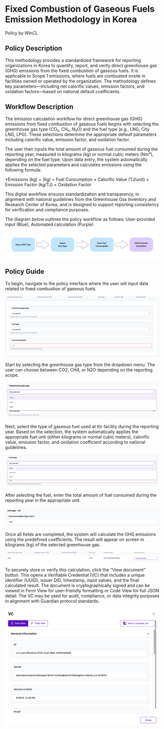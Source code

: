 # Fixed Combustion of Gaseous Fuels Emission Methodology in Korea

Policy by WinCL

## Policy Description

This methodology provides a standardized framework for reporting organizations in Korea to quantify, report, and verify direct greenhouse gas (GHG) emissions from the fixed combustion of gaseous fuels. It is applicable to Scope 1 emissions, where fuels are combusted onsite in facilities owned or operated by the organization. The methodology defines key parameters—including net calorific values, emission factors, and oxidation factors—based on national default coefficients. 

## Workflow Description

The emission calculation workflow for direct greenhouse gas (GHG) emissions from fixed combustion of gaseous fuels begins with selecting the greenhouse gas type (CO₂, CH₄, N₂O) and the fuel type (e.g., LNG, City LNG, LPG). These selections determine the appropriate default parameters including calorific value, emission factor, and oxidation factor.

The user then inputs the total amount of gaseous fuel consumed during the reporting year, measured in kilograms (kg) or normal cubic meters (Nm³), depending on the fuel type. Upon data entry, the system automatically applies the selected parameters and calculates emissions using the following formula:

*Emissions (kg) = (kg) = Fuel Consumption × Calorific Value (TJ/unit) × Emission Factor (kg/TJ) × Oxidation Factor

This digital workflow ensures standardization and transparency, in alignment with national guidelines from the Greenhouse Gas Inventory and Research Center of Korea, and is designed to support reporting consistency for verification and compliance purposes.

The diagram below outlines the policy workflow as follows: User-provided input (Blue), Automated calculation (Purple)

![Workflow](./images/method5.png)


## Policy Guide

To begin, navigate to the policy interface where the user will input data related to fixed combustion of gaseous fuels. 

![guide1](./images/gas1.png)

Start by selecting the greenhouse gas type from the dropdown menu. The user can choose between CO2, CH4, or N2O depending on the reporting scope.

![guide2](./images/solid2.png)

Next, select the type of gaseous fuel used at thr facility during the reporting year. Based on the selection, the system automatically applies the appropriate fuel unit (either kilograms or normal cubic meters), calorific value, emission factor, and oxidation coefficient according to national guidelines.

![guide2](./images/gas3.png)

After selecting the fuel, enter the total amount of fuel consumed during the reporting year in the appropriate unit.

![guide2](./images/gas4.png)

Once all fields are completed, the system will calculate the GHG emissions using the predefined coefficients. The result will appear on screen in kilograms (kg) of the selected greenhouse gas.

![guide2](./images/gas5.png)

To securely store or verify this calculation, click the “View document” button. This opens a Verifiable Credential (VC) that includes a unique identifier (UUID), issuer DID, timestamp, input values, and the final calculated result. The document is cryptographically signed and can be viewed in Form View for user-friendly formatting or Code View for full JSON detail. The VC may be used for audit, compliance, or data integrity purposes in alignment with Guardian protocol standards.

![guide2](./images/gas6.png)